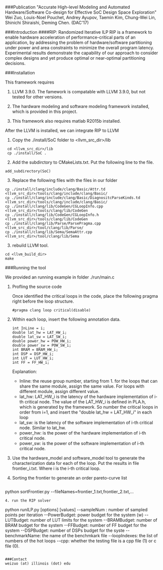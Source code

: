 ###Publication
"Accurate High-level Modeling and Automated Hardware/Software Co-design for Effective SoC Design Space Exploration" Wei Zuo, Louis-Noel Pouchet, Andrey Ayupov, Taemin Kim, Chung-Wei Lin, Shinichi Shiraishi, Deming Chen. (DAC'17)

###Introduction
####RIP: Randomized Iterative ILP
RIP is a framework to enable hardware acceleration of performance-critical parts of an application, by addressing the problem of hardware/software partitioning under power and area constraints to minimize the overall program latency. Experimental results demonstrate the capability of our approach to consider complex designs and yet produce optimal or near-optimal partitioning decisions. 

###Installation

This framework requires 

1. LLVM 3.9.0. The famework is compatable with LLVM 3.9.0, but not tested for other versions.

2. The hardware modeling and software modeling framework installed, which is provided in this project.

3. This framework also requires matlab R2015b installed.


After the LLVM is installed, we can integrate RIP to LLVM

1. Copy the ./install/SoC folder to <llvm_src_dir>/lib
	
```
 cd <llvm_src_dir>/lib
 cp ./install/SoC .
```
2. Add the subdirctory to CMakeLists.txt. Put the following line to the file.

```
add_subdirectory(SoC)
```

3. Replace the following files with the files in our folder

```
cp ./install/clang/include/clang/Basic/Attr.td <llvm_src_dir>/tools/clang/include/clang/Basic/
cp ./install/clang/include/clang/Basic/DiagnositcParseKinds.td <llvm_src_dir>/tools/clang/include/clang/Basic/
cp ./install/clang/lib/CodeGen/CGLoopInfo.cpp <llvm_src_dir>/tools/clang/lib/CodeGen
cp ./install/clang/lib/CodeGen/CGLoopInfo.h <llvm_src_dir>/tools/clang/lib/CodeGen
cp ./install/clang/lib/Parse/ParsePragma.cpp <llvm_src_dir>/tool/clang/lib/Parse/
cp ./install/clang/lib/Sema/SemaAttr.cpp <llvm_src_dir>/tool/clang/lib/Sema

```
3. rebuild LLVM tool. 

```
cd <llvm_build_dir>
make
```


###Running the tool

We provided  an running example in folder ./run/main.c

1. Profling the source code

	Once identified the critical loops in the code, place the following pragma right before the loop structure.
	
	```
	#pragma clang loop critical(disable)
	```
2. Within each loop, insert the following annotation data. 

	```
	int InLine = i;
	double lat_hw = LAT_HW_i;  
	double lat_sw = LAT_SW_i;
	double power_hw = POW_HW_i;
	double power_sw = POW_SW_i;
	int BRAM = BRAM_HW_i;
	int DSP = DSP_HW_i;
	int LUT = LUT_HW_i;
	int FF = FF_HW_i;
	```
	Explanation: 
		
	* Inline: the reuse group number, starting from 1. for the loops that can share the same module, assign the same value. For loops with different module, assign different value. 
	* lat_hw: LAT_HW_i is the latency of the hardware implementation of i-th critical node. The value of the LAT_HW_i is defined in PLA.h, which is generated by the framework. So number the critical loops in order from i=1, and insert the "double lat_hw = LAT_HW_i" in each loop
	* lat_sw: is the latency of the software implementation of i-th critical node. Similar to lat_hw.
	* power_hw: is the power of the hardware implementation of i-th critical node.
	* power_sw: is the power of the software implementation of i-th critical node.
	
2. Use the hardware_model and software_model tool to generate the characterization data for each of the loop. Put the results in file frontier_i.txt. Where i is the i-th critical loop.

3. Sorting the frontier to generate an order pareto-curve list

	```
python sortFrontier.py --fileNames=frontier_1.txt,frontier_2.txt,...
```
4. run the RIP solver

```
python runILP.py  		[options] [values]
	--sampleNum :		number of sampled points per iteration
	--PowerBudget:		power budget for the system (w)
	--LUTBudget:		number of LUT limits for the system
	--BRAMBudget:		number of BRAM budget for the system
	--FFBudget:			number of FF budget for the system
	--DSPBudget:		number of DSPs budget for the syste
	--benchmarkName:	the name of the benchmkark file
	--loopIndexes:		the list of numbers of the hot loops
	--cpp:				whether the testing file is a cpp file (1) or c file (0).
```

###Contact
weizuo (at) illinois (dot) edu


